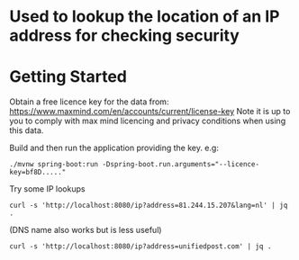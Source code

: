 # Used to lookup the location of an IP address for checking security


# Getting Started
Obtain a free licence key for the data from: https://www.maxmind.com/en/accounts/current/license-key
Note it is up to you to comply with max mind licencing and privacy conditions when using this data.

Build and then run the application providing the key.
e.g:
```
./mvnw spring-boot:run -Dspring-boot.run.arguments="--licence-key=bf8D....."
```

Try some IP lookups
```
curl -s 'http://localhost:8080/ip?address=81.244.15.207&lang=nl' | jq .
```

(DNS name also works but is less useful)
```
curl -s 'http://localhost:8080/ip?address=unifiedpost.com' | jq .
```


